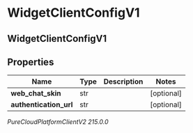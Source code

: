 # WidgetClientConfigV1

## WidgetClientConfigV1

## Properties

|Name | Type | Description | Notes|
|------------ | ------------- | ------------- | -------------|
| **web_chat_skin** | str |  | [optional] |
| **authentication_url** | str |  | [optional] |



_PureCloudPlatformClientV2 215.0.0_
